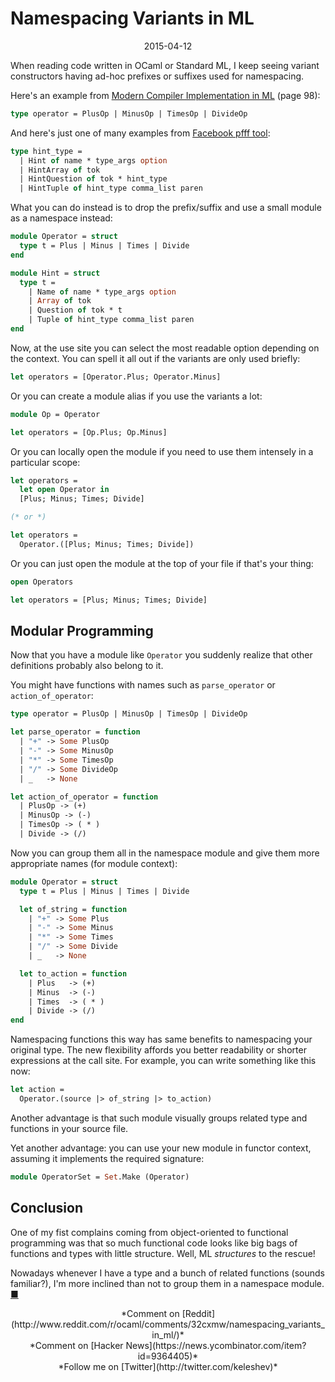 Namespacing Variants in ML
==========================

<center>2015-04-12</center>

When reading code written in OCaml or Standard ML,
I keep seeing variant constructors having ad-hoc prefixes
or suffixes used for namespacing.

Here's an example from
[Modern Compiler Implementation in ML][Appel] (page 98):

[Appel]: http://www.amazon.com/Modern-Compiler-Implementation-Andrew-Appel/dp/0521607647

```ocaml
type operator = PlusOp | MinusOp | TimesOp | DivideOp
```

And here's just one of many examples from [Facebook pfff tool][pfff]:

[pfff]: https://github.com/facebook/pfff/blob/master/lang_php/parsing/ast_php.ml#L138

```ocaml
type hint_type =
  | Hint of name * type_args option
  | HintArray of tok
  | HintQuestion of tok * hint_type
  | HintTuple of hint_type comma_list paren
```

What you can do instead is to drop the prefix/suffix and use
a small module as a namespace instead:

```ocaml
module Operator = struct
  type t = Plus | Minus | Times | Divide
end
```

```ocaml
module Hint = struct
  type t =
    | Name of name * type_args option
    | Array of tok
    | Question of tok * t
    | Tuple of hint_type comma_list paren
end
```

Now, at the use site you can select the most readable option depending
on the context. You can spell it all out if the variants are only used
briefly:

```ocaml
let operators = [Operator.Plus; Operator.Minus]
```

Or you can create a module alias if you use the variants a lot:

```ocaml
module Op = Operator

let operators = [Op.Plus; Op.Minus]
```

Or you can locally open the module if you need to use them
intensely in a particular scope:

```ocaml
let operators =
  let open Operator in
  [Plus; Minus; Times; Divide]

(* or *)

let operators =
  Operator.([Plus; Minus; Times; Divide])
```

Or you can just open the module at the top of
your file if that's your thing:

```ocaml
open Operators

let operators = [Plus; Minus; Times; Divide]
```

Modular Programming
-------------------

Now that you have a module like `Operator` you
suddenly realize that other definitions probably also
belong to it.

You might have functions with names such as `parse_operator` or
`action_of_operator`:

```ocaml
type operator = PlusOp | MinusOp | TimesOp | DivideOp

let parse_operator = function
  | "+" -> Some PlusOp
  | "-" -> Some MinusOp
  | "*" -> Some TimesOp
  | "/" -> Some DivideOp
  | _   -> None

let action_of_operator = function
  | PlusOp -> (+)
  | MinusOp -> (-)
  | TimesOp -> ( * )
  | Divide -> (/)
```

Now you can group them all in the namespace module
and give them more appropriate names (for module context):

```ocaml
module Operator = struct
  type t = Plus | Minus | Times | Divide

  let of_string = function
    | "+" -> Some Plus
    | "-" -> Some Minus
    | "*" -> Some Times
    | "/" -> Some Divide
    | _   -> None

  let to_action = function
    | Plus   -> (+)
    | Minus  -> (-)
    | Times  -> ( * )
    | Divide -> (/)
end
```

Namespacing functions this way has same benefits to
namespacing your original type. The new flexibility
affords you better readability or shorter expressions
at the call site.
For example, you can write something like this now:

```ocaml
let action =
  Operator.(source |> of_string |> to_action)
```

Another advantage is that such module
visually groups related type and functions in your source
file.

Yet another advantage: you can use your new
module in functor context, assuming it implements
the required signature:

```ocaml
module OperatorSet = Set.Make (Operator)
```

Conclusion
----------

One of my fist complains coming from object-oriented to
functional programming was that so much functional code
looks like big bags of functions and types with little
structure. Well, ML *structures* to the rescue!

Nowadays whenever I have a type and a bunch of related functions
(sounds familiar?),
I'm more inclined than not
to group them in a namespace module. [&#9632;](/ "Home")

<center markdown="1">
*Comment on [Reddit](http://www.reddit.com/r/ocaml/comments/32cxmw/namespacing_variants_in_ml/)*
<br/>
*Comment on [Hacker News](https://news.ycombinator.com/item?id=9364405)*
<br/>
*Follow me on [Twitter](http://twitter.com/keleshev)*
</center>
